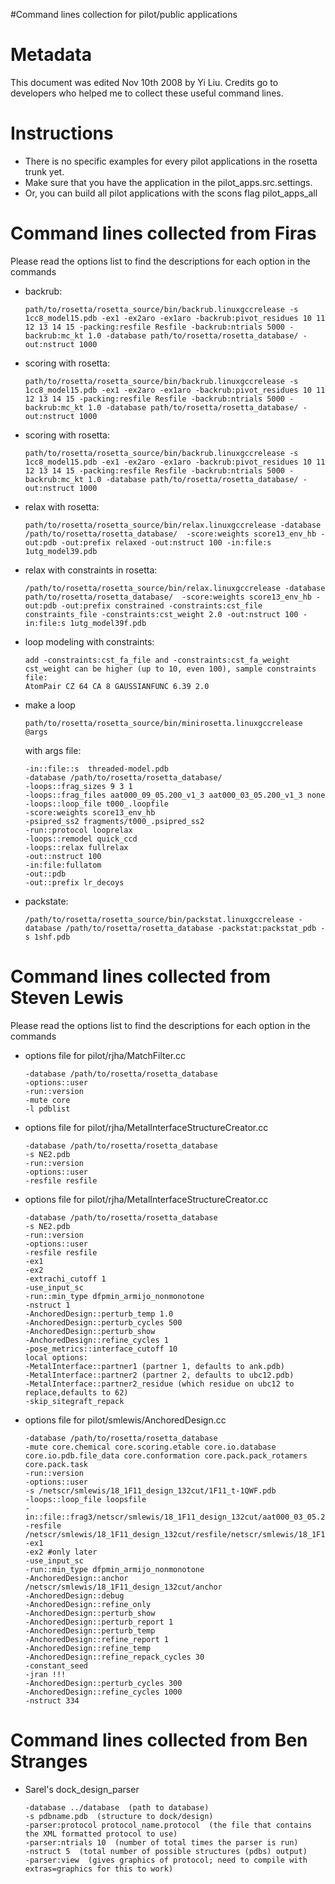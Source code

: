 #Command lines collection for pilot/public applications

Metadata
========

This document was edited Nov 10th 2008 by Yi Liu. Credits go to developers who helped me to collect these useful command lines.

Instructions
============

-   There is no specific examples for every pilot applications in the rosetta trunk yet.
-   Make sure that you have the application in the pilot\_apps.src.settings.
-   Or, you can build all pilot applications with the scons flag pilot\_apps\_all

Command lines collected from Firas
==================================

Please read the options list to find the descriptions for each option in the commands

-   backrub:

    ```
    path/to/rosetta/rosetta_source/bin/backrub.linuxgccrelease -s 1cc8_model15.pdb -ex1 -ex2aro -ex1aro -backrub:pivot_residues 10 11 12 13 14 15 -packing:resfile Resfile -backrub:ntrials 5000 -backrub:mc_kt 1.0 -database path/to/rosetta/rosetta_database/ -out:nstruct 1000
    ```

-   scoring with rosetta:

    ```
    path/to/rosetta/rosetta_source/bin/backrub.linuxgccrelease -s 1cc8_model15.pdb -ex1 -ex2aro -ex1aro -backrub:pivot_residues 10 11 12 13 14 15 -packing:resfile Resfile -backrub:ntrials 5000 -backrub:mc_kt 1.0 -database path/to/rosetta/rosetta_database/ -out:nstruct 1000
    ```

-   scoring with rosetta:

    ```
    path/to/rosetta/rosetta_source/bin/backrub.linuxgccrelease -s 1cc8_model15.pdb -ex1 -ex2aro -ex1aro -backrub:pivot_residues 10 11 12 13 14 15 -packing:resfile Resfile -backrub:ntrials 5000 -backrub:mc_kt 1.0 -database path/to/rosetta/rosetta_database/ -out:nstruct 1000
    ```

-   relax with rosetta:

    ```
    path/to/rosetta/rosetta_source/bin/relax.linuxgccrelease -database /path/to/rosetta/rosetta_database/  -score:weights score13_env_hb -out:pdb -out:prefix relaxed -out:nstruct 100 -in:file:s 1utg_model39.pdb 
    ```

-   relax with constraints in rosetta:

    ```
    /path/to/rosetta/rosetta_source/bin/relax.linuxgccrelease -database path/to/rosetta/rosetta_database/  -score:weights score13_env_hb -out:pdb -out:prefix constrained -constraints:cst_file constraints_file -constraints:cst_weight 2.0 -out:nstruct 100 -in:file:s 1utg_model39f.pdb
    ```

-   loop modeling with constraints:

    ```
    add -constraints:cst_fa_file and -constraints:cst_fa_weight
    cst_weight can be higher (up to 10, even 100), sample constraints file:
    AtomPair CZ 64 CA 8 GAUSSIANFUNC 6.39 2.0
    ```

-   make a loop

    ```
    path/to/rosetta/rosetta_source/bin/minirosetta.linuxgccrelease @args
    ```
    with args file:
    ```
    -in::file::s  threaded-model.pdb
    -database /path/to/rosetta/rosetta_database/
    -loops::frag_sizes 9 3 1
    -loops::frag_files aat000_09_05.200_v1_3 aat000_03_05.200_v1_3 none
    -loops::loop_file t000_.loopfile
    -score:weights score13_env_hb
    -psipred_ss2 fragments/t000_.psipred_ss2
    -run::protocol looprelax
    -loops::remodel quick_ccd
    -loops::relax fullrelax
    -out::nstruct 100
    -in:file:fullatom
    -out::pdb
    -out::prefix lr_decoys
    ```

-   packstate:

    ```
    /path/to/rosetta/rosetta_source/bin/packstat.linuxgccrelease -database /path/to/rosetta/rosetta_database -packstat:packstat_pdb -s 1shf.pdb
    ```

Command lines collected from Steven Lewis
=========================================

Please read the options list to find the descriptions for each option in the commands

-   options file for pilot/rjha/MatchFilter.cc

    ```
    -database /path/to/rosetta/rosetta_database
    -options::user
    -run::version
    -mute core
    -l pdblist
    ```

-   options file for pilot/rjha/MetalInterfaceStructureCreator.cc

    ```
    -database /path/to/rosetta/rosetta_database
    -s NE2.pdb
    -run::version
    -options::user
    -resfile resfile
    ```

-   options file for pilot/rjha/MetalInterfaceStructureCreator.cc

    ```
    -database /path/to/rosetta/rosetta_database
    -s NE2.pdb
    -run::version
    -options::user
    -resfile resfile
    -ex1
    -ex2
    -extrachi_cutoff 1
    -use_input_sc
    -run::min_type dfpmin_armijo_nonmonotone
    -nstruct 1
    -AnchoredDesign::perturb_temp 1.0
    -AnchoredDesign::perturb_cycles 500
    -AnchoredDesign::perturb_show
    -AnchoredDesign::refine_cycles 1
    -pose_metrics::interface_cutoff 10
    local options:
    -MetalInterface::partner1 (partner 1, defaults to ank.pdb)
    -MetalInterface::partner2 (partner 2, defaults to ubc12.pdb)
    -MetalInterface::partner2_residue (which residue on ubc12 to replace,defaults to 62)
    -skip_sitegraft_repack
    ```

-   options file for pilot/smlewis/AnchoredDesign.cc

    ```
    -database /path/to/rosetta/rosetta_database
    -mute core.chemical core.scoring.etable core.io.database
    core.io.pdb.file_data core.conformation core.pack.pack_rotamers
    core.pack.task
    -run::version
    -options::user
    -s /netscr/smlewis/18_1F11_design_132cut/1F11_t-1QWF.pdb
    -loops::loop_file loopsfile
    -in::file::frag3/netscr/smlewis/18_1F11_design_132cut/aat000_03_05.200_v1_3.plusSH3.gz
    -resfile /netscr/smlewis/18_1F11_design_132cut/resfile/netscr/smlewis/18_1F11_design_132cut/resfile2
    -ex1
    -ex2 #only later
    -use_input_sc
    -run::min_type dfpmin_armijo_nonmonotone
    -AnchoredDesign::anchor /netscr/smlewis/18_1F11_design_132cut/anchor
    -AnchoredDesign::debug
    -AnchoredDesign::refine_only
    -AnchoredDesign::perturb_show
    -AnchoredDesign::perturb_report 1
    -AnchoredDesign::perturb_temp
    -AnchoredDesign::refine_report 1
    -AnchoredDesign::refine_temp
    -AnchoredDesign::refine_repack_cycles 30
    -constant_seed
    -jran !!!
    -AnchoredDesign::perturb_cycles 300
    -AnchoredDesign::refine_cycles 1000
    -nstruct 334
    ```

Command lines collected from Ben Stranges
=========================================

-   Sarel's dock\_design\_parser

    ```
    -database ../database  (path to database)
    -s pdbname.pdb  (structure to dock/design)
    -parser:protocol protocol_name.protocol  (the file that contains the XML formatted protocol to use)
    -parser:ntrials 10  (number of total times the parser is run)
    -nstruct 5  (total number of possible structures (pdbs) output)
    -parser:view  (gives graphics of protocol; need to compile with extras=graphics for this to work)
    ```